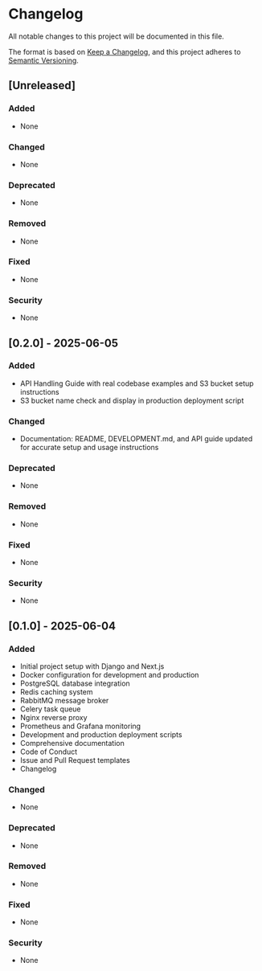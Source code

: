 # Changelog

All notable changes to this project will be documented in this file.

The format is based on [Keep a Changelog](https://keepachangelog.com/en/1.0.0/),
and this project adheres to [Semantic Versioning](https://semver.org/spec/v2.0.0.html).

## [Unreleased]

### Added
- None

### Changed
- None

### Deprecated
- None

### Removed
- None

### Fixed
- None

### Security
- None

## [0.2.0] - 2025-06-05

### Added
- API Handling Guide with real codebase examples and S3 bucket setup instructions
- S3 bucket name check and display in production deployment script

### Changed
- Documentation: README, DEVELOPMENT.md, and API guide updated for accurate setup and usage instructions

### Deprecated
- None

### Removed
- None

### Fixed
- None

### Security
- None

## [0.1.0] - 2025-06-04

### Added
- Initial project setup with Django and Next.js
- Docker configuration for development and production
- PostgreSQL database integration
- Redis caching system
- RabbitMQ message broker
- Celery task queue
- Nginx reverse proxy
- Prometheus and Grafana monitoring
- Development and production deployment scripts
- Comprehensive documentation
- Code of Conduct
- Issue and Pull Request templates
- Changelog

### Changed
- None

### Deprecated
- None

### Removed
- None

### Fixed
- None

### Security
- None